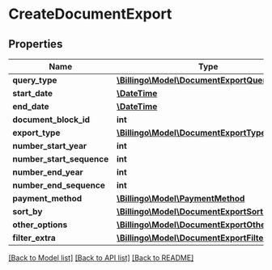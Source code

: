 # CreateDocumentExport

## Properties
Name | Type | Description | Notes
------------ | ------------- | ------------- | -------------
**query_type** | [**\Billingo\Model\DocumentExportQueryType**](DocumentExportQueryType.md) |  | 
**start_date** | [**\DateTime**](\DateTime.md) |  | 
**end_date** | [**\DateTime**](\DateTime.md) |  | 
**document_block_id** | **int** |  | [optional] 
**export_type** | [**\Billingo\Model\DocumentExportType**](DocumentExportType.md) |  | 
**number_start_year** | **int** |  | [optional] 
**number_start_sequence** | **int** |  | [optional] 
**number_end_year** | **int** |  | [optional] 
**number_end_sequence** | **int** |  | [optional] 
**payment_method** | [**\Billingo\Model\PaymentMethod**](PaymentMethod.md) |  | [optional] 
**sort_by** | [**\Billingo\Model\DocumentExportSortBy**](DocumentExportSortBy.md) |  | [optional] 
**other_options** | [**\Billingo\Model\DocumentExportOtherOptions**](DocumentExportOtherOptions.md) |  | [optional] 
**filter_extra** | [**\Billingo\Model\DocumentExportFilterExtra**](DocumentExportFilterExtra.md) |  | [optional] 

[[Back to Model list]](../../README.md#documentation-for-models) [[Back to API list]](../../README.md#documentation-for-api-endpoints) [[Back to README]](../../README.md)

